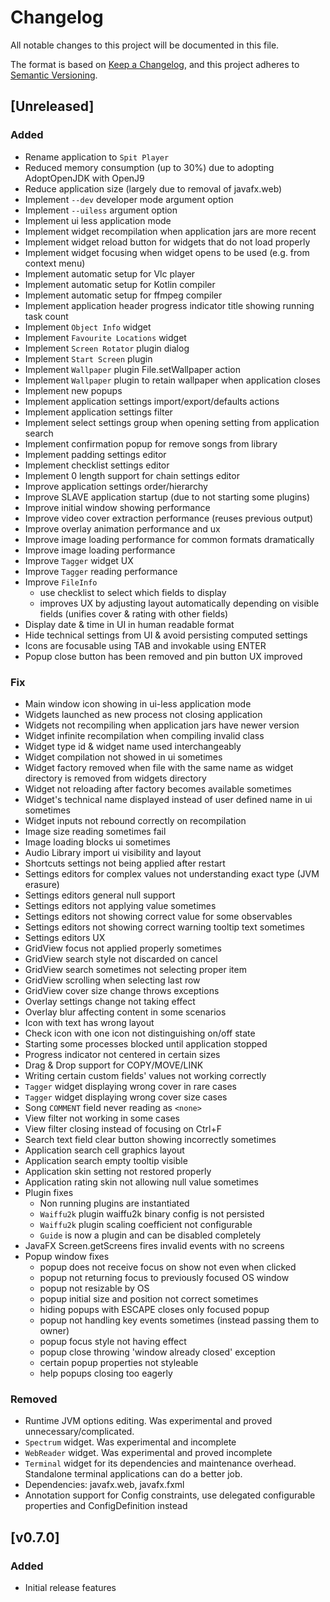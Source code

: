 # Changelog
All notable changes to this project will be documented in this file.

The format is based on [Keep a Changelog](https://keepachangelog.com/en/1.0.0/),
and this project adheres to [Semantic Versioning](https://semver.org/spec/v2.0.0.html).

## [Unreleased]

### Added
- Rename application to `Spit Player`
- Reduced memory consumption (up to 30%) due to adopting AdoptOpenJDK with OpenJ9
- Reduce application size (largely due to removal of javafx.web)
- Implement `--dev` developer mode argument option
- Implement `--uiless` argument option
- Implement ui less application mode
- Implement widget recompilation when application jars are more recent
- Implement widget reload button for widgets that do not load properly
- Implement widget focusing when widget opens to be used (e.g. from context menu)
- Implement automatic setup for Vlc player
- Implement automatic setup for Kotlin compiler
- Implement automatic setup for ffmpeg compiler
- Implement application header progress indicator title showing running task count
- Implement `Object Info` widget
- Implement `Favourite Locations` widget
- Implement `Screen Rotator` plugin dialog
- Implement `Start Screen` plugin
- Implement `Wallpaper` plugin File.setWallpaper action
- Implement `Wallpaper` plugin to retain wallpaper when application closes
- Implement new popups
- Implement application settings import/export/defaults actions
- Implement application settings filter
- Implement select settings group when opening setting from application search
- Implement confirmation popup for remove songs from library
- Implement padding settings editor
- Implement checklist settings editor
- Implement 0 length support for chain settings editor
- Improve application settings order/hierarchy
- Improve SLAVE application startup (due to not starting some plugins)
- Improve initial window showing performance
- Improve video cover extraction performance (reuses previous output)
- Improve overlay animation performance and ux
- Improve image loading performance for common formats dramatically
- Improve image loading performance
- Improve `Tagger` widget UX
- Improve `Tagger` reading performance
- Improve `FileInfo`
    - use checklist to select which fields to display
    - improves UX by adjusting layout automatically depending on visible fields (unifies cover & rating with other fields)
- Display date & time in UI in human readable format
- Hide technical settings from UI & avoid persisting computed settings
- Icons are focusable using TAB and invokable using ENTER
- Popup close button has been removed and pin button UX improved

### Fix
- Main window icon showing in ui-less application mode
- Widgets launched as new process not closing application 
- Widgets not recompiling when application jars have newer version
- Widget infinite recompilation when compiling invalid class
- Widget type id & widget name used interchangeably
- Widget compilation not showed in ui sometimes
- Widget factory removed when file with the same name as widget directory is removed from widgets directory
- Widget not reloading after factory becomes available sometimes
- Widget's technical name displayed instead of user defined name in ui sometimes
- Widget inputs not rebound correctly on recompilation
- Image size reading sometimes fail
- Image loading blocks ui sometimes
- Audio Library import ui visibility and layout
- Shortcuts settings not being applied after restart
- Settings editors for complex values not understanding exact type (JVM erasure)
- Settings editors general null support
- Settings editors not applying value sometimes
- Settings editors not showing correct value for some observables
- Settings editors not showing correct warning tooltip text sometimes
- Settings editors UX
- GridView focus not applied properly sometimes
- GridView search style not discarded on cancel
- GridView search sometimes not selecting proper item
- GridView scrolling when selecting last row
- GridView cover size change throws exceptions
- Overlay settings change not taking effect
- Overlay blur affecting content in some scenarios
- Icon with text has wrong layout
- Check icon with one icon not distinguishing on/off state
- Starting some processes blocked until application stopped
- Progress indicator not centered in certain sizes
- Drag & Drop support for COPY/MOVE/LINK
- Writing certain custom fields' values not working correctly
- `Tagger` widget displaying wrong cover in rare cases
- `Tagger` widget displaying wrong cover size cases
- Song `COMMENT` field never reading as `<none>`
- View filter not working in some cases
- View filter closing instead of focusing on Ctrl+F
- Search text field clear button showing incorrectly sometimes
- Application search cell graphics layout
- Application search empty tooltip visible
- Application skin setting not restored properly
- Application rating skin not allowing null value sometimes
- Plugin fixes
  - Non running plugins are instantiated
  - `Waiffu2k` plugin waiffu2k binary config is not persisted
  - `Waiffu2k` plugin scaling coefficient not configurable
  - `Guide` is now a plugin and can be disabled completely
- JavaFX Screen.getScreens fires invalid events with no screens
- Popup window fixes
  - popup does not receive focus on show not even when clicked
  - popup not returning focus to previously focused OS window
  - popup not resizable by OS
  - popup initial size and position not correct sometimes
  - hiding popups with ESCAPE closes only focused popup
  - popup not handling key events sometimes (instead passing them to owner)
  - popup focus style not having effect
  - popup close throwing 'window already closed' exception
  - certain popup properties not styleable
  - help popups closing too eagerly
  
### Removed
- Runtime JVM options editing. Was experimental and proved unnecessary/complicated.
- `Spectrum` widget. Was experimental and incomplete
- `WebReader` widget. Was experimental and proved incomplete
- `Terminal` widget for its dependencies and maintenance overhead. Standalone terminal applications can do a better job.
- Dependencies: javafx.web, javafx.fxml
- Annotation support for Config constraints, use delegated configurable properties and ConfigDefinition instead

## [v0.7.0]
### Added
- Initial release features